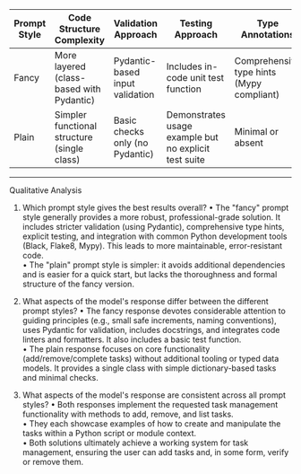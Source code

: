 | Prompt Style | Code Structure Complexity | Validation Approach       | Testing Approach          | Type Annotations       | Docstrings          | Tooling & Linting Mentions              | Overall Strength               |
|-------------|---------------------------|---------------------------|---------------------------|------------------------|----------------------|------------------------------------------|---------------------------------|
| Fancy       | More layered (class-based with Pydantic) | Pydantic-based input validation | Includes in-code unit test function | Comprehensive type hints (Mypy compliant) | Google-style docstrings | Mentions Black, Flake8, Mypy explicitly | Highly robust and professional  |
| Plain       | Simpler functional structure (single class) | Basic checks only (no Pydantic) | Demonstrates usage example but no explicit test suite | Minimal or absent | Few/no docstrings | No direct mention, simpler environment setup | Easier onboarding, less tooling overhead |

---

Qualitative Analysis

1. Which prompt style gives the best results overall?
   • The "fancy" prompt style generally provides a more robust, professional-grade solution. It includes stricter validation (using Pydantic), comprehensive type hints, explicit testing, and integration with common Python development tools (Black, Flake8, Mypy). This leads to more maintainable, error-resistant code.  
   • The "plain" prompt style is simpler: it avoids additional dependencies and is easier for a quick start, but lacks the thoroughness and formal structure of the fancy version.

2. What aspects of the model's response differ between the different prompt styles?
   • The fancy response devotes considerable attention to guiding principles (e.g., small safe increments, naming conventions), uses Pydantic for validation, includes docstrings, and integrates code linters and formatters. It also includes a basic test function.  
   • The plain response focuses on core functionality (add/remove/complete tasks) without additional tooling or typed data models. It provides a single class with simple dictionary-based tasks and minimal checks.

3. What aspects of the model's response are consistent across all prompt styles?
   • Both responses implement the requested task management functionality with methods to add, remove, and list tasks.  
   • They each showcase examples of how to create and manipulate the tasks within a Python script or module context.  
   • Both solutions ultimately achieve a working system for task management, ensuring the user can add tasks and, in some form, verify or remove them.